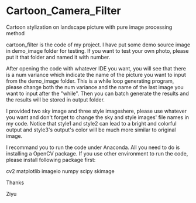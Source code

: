 # Cartoon_Camera_Filter
Cartoon stylization on landscape picture with pure image processing method

cartoon_filter is the code of my project.
I have put some demo source image in demo_image folder for testing. If you want to test your own photo, please put it
that folder and named it with number.

After opening the code with whatever IDE you want,  you will see that there is a num
variance which indicate the name of the picture you want to input from the demo_image folder.
This is a while loop generating program, please change both the num variance and the name of the last image you want 
to input after the "while". Then you can batch generate the results and the results will be stored in output folder.

I provided two sky image and three style imageshere, please use whatever you want and don't  forget to change 
the sky and style images' file names in my code. Notice that style1 and style2 can lead to a bright and colorful output 
and style3's output's color will be much more similar to original image.

I recommand you to run the code under Anaconda. All you need to do is installing a OpenCV package. If you use other
environment to run the code, please install following package first:

cv2
matplotlib
imageio
numpy
scipy
skimage

Thanks

Ziyu
